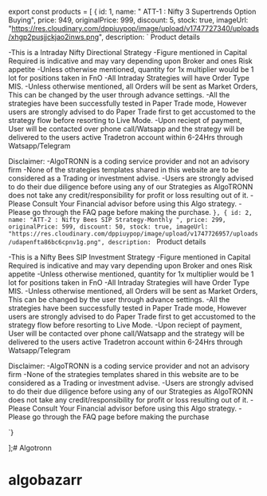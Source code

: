 export const products = [
{
    id: 1,
    name: " ATT-1 : Nifty 3 Supertrends Option Buying",
    price: 949,
    originalPrice: 999,
    discount: 5,
    stock: true,
    imageUrl: "https://res.cloudinary.com/dppiuypop/image/upload/v1747727340/uploads/xhgp2pusjjckjao2inws.png",
    description: `
Product details

-This is a Intraday Nifty Directional Strategy
-Figure mentioned in Capital Required is indicative and may vary depending upon Broker and ones Risk appetite
-Unless otherwise mentioned, quantity for 1x multiplier would be 1 lot for positions taken in FnO
-All Intraday Strategies will have Order Type MIS.
-Unless otherwise mentioned, all Orders will be sent as Market Orders, This can be changed by the user through advance settings.
-All the strategies have been successfully tested in Paper Trade mode, However users are strongly advised to do Paper Trade first to get accustomed to the strategy flow before resorting to Live Mode.
-Upon reciept of payment, User will be contacted over phone call/Watsapp and the strategy will be delivered to the users active Tradetron account within 6-24Hrs through Watsapp/Telegram

 

Disclaimer:
-AlgoTRONN is a coding service provider and not an advisory firm
-None of the strategies templates shared in this website are to be considered as a Trading or investment advise.
-Users are strongly advised to do their due diligence before using any of our Strategies as AlgoTRONN does not take any credit/responsibility for profit or loss resulting out of it. -Please Consult Your Financial advisor before using this Algo strategy. 
-Please go through the FAQ page before making the purchase.
`},
  {
    id: 2,
    name: "ATT-2 : Nifty Bees SIP Strategy-Monthly ",
    price: 299,
    originalPrice: 599,
    discount: 50,
    stock: true,
    imageUrl: "https://res.cloudinary.com/dppiuypop/image/upload/v1747726957/uploads/udapenfta86bc6cpnv1g.png",
    description: ` 
Product details

-This is a Nifty Bees SIP Investment Strategy
-Figure mentioned in Capital Required is indicative and may vary depending upon Broker and ones Risk appetite
-Unless otherwise mentioned, quantity for 1x multiplier would be 1 lot for positions taken in FnO
-All Intraday Strategies will have Order Type MIS.
-Unless otherwise mentioned, all Orders will be sent as Market Orders, This can be changed by the user through advance settings.
-All the strategies have been successfully tested in Paper Trade mode, However users are strongly advised to do Paper Trade first to get accustomed to the strategy flow before resorting to Live Mode.
-Upon reciept of payment, User will be contacted over phone call/Watsapp and the strategy will be delivered to the users active Tradetron account within 6-24Hrs through Watsapp/Telegram

 

Disclaimer:
-AlgoTRONN is a coding service provider and not an advisory firm
-None of the strategies templates shared in this website are to be considered as a Trading or investment advise.
-Users are strongly advised to do their due diligence before using any of our Strategies as AlgoTRONN does not take any credit/responsibility for profit or loss resulting out of it. -Please Consult Your Financial advisor before using this Algo strategy. 
-Please go through the FAQ page before making the purchase

 `}


];# Algotronn
# algobazarr
